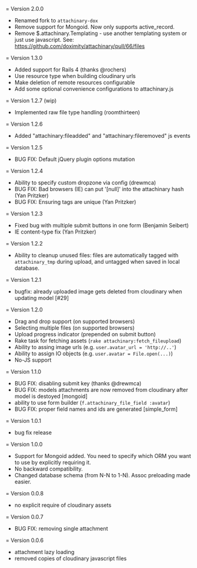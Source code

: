 = Version 2.0.0
  * Renamed fork to `attachinary-dox`
  * Remove support for Mongoid. Now only supports active_record.
  * Remove $.attachinary.Templating - use another templating system or just use javascript.
    See: https://github.com/doximity/attachinary/pull/66/files

= Version 1.3.0
  * Added support for Rails 4 (thanks @rochers)
  * Use resource type when building cloudinary urls
  * Make deletion of remote resources configurable
  * Add some optional convenience configurations to attachinary.js

= Version 1.2.7 (wip)
  * Implemented raw file type handling (roomthirteen)

= Version 1.2.6
  * Added "attachinary:fileadded" and "attachinary:fileremoved" js events

= Version 1.2.5
  * BUG FIX: Default jQuery plugin options mutation

= Version 1.2.4
  * Ability to specify custom dropzone via config (drewmca)
  * BUG FIX: Bad browsers (IE) can put '[null]' into the attachinary hash (Yan Pritzker)
  * BUG FIX: Ensuring tags are unique (Yan Pritzker)

= Version 1.2.3
  * Fixed bug with multiple submit buttons in one form (Benjamin Seibert)
  * IE content-type fix (Yan Pritzker)

= Version 1.2.2
  * Ability to cleanup unused files:
    files are automatically tagged with `attachinary_tmp` during upload, and
    untagged when saved in local database.

= Version 1.2.1
  * bugfix: already uploaded image gets deleted from cloudinary when updating model [#29]

= Version 1.2.0
  * Drag and drop support (on supported browsers)
  * Selecting multiple files (on supported browsers)
  * Upload progress indicator (prepended on submit button)
  * Rake task for fetching assets (`rake attachinary:fetch_fileupload`)
  * Ability to assing image urls (e.g. `user.avatar_url = 'http://..'`)
  * Ability to assign IO objects (e.g. `user.avatar = File.open(...)`)
  * No-JS support

= Version 1.1.0
  * BUG FIX: disabling submit key (thanks @drewmca)
  * BUG FIX: models attachments are now removed from cloudinary
    after model is destoyed [mongoid]
  * ability to use form builder (`f.attachinary_file_field :avatar`)
  * BUG FIX: proper field names and ids are generated [simple_form]

= Version 1.0.1
  * bug fix release

= Version 1.0.0
  * Support for Mongoid added. You need to specify which ORM you want
    to use by explicitly requiring it.
  * No backward compatibility.
  * Changed database schema (from N-N to 1-N). Assoc preloading made easier.

= Version 0.0.8
  * no explicit require of cloudinary assets

= Version 0.0.7
  * BUG FIX: removing single attachment

= Version 0.0.6
  * attachment lazy loading
  * removed copies of cloudinary javascript files
